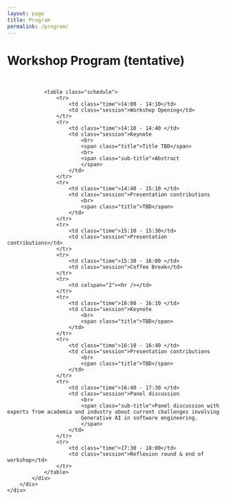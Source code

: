 ```yaml
---
layout: page
title: Program
permalink: /program/
---
```


<link rel="stylesheet" href="/css/schedule.css">

<div class="col-md-8 ml-auto mr-auto text-left">
    <div class="row">
        <div class="ml-auto mr-auto text-left">
            <div class="section section-team text-center">
                <div class="container">
                    <h1 class="title text-center">Workshop Program (tentative)</h1>
                    <br>
                </div>
                
                <table class="schedule">
                    <tr>
                        <td class="time">14:00 - 14:10</td>
                        <td class="session">Workshop Opening</td>
                    </tr>
                    <tr>
                        <td class="time">14:10 - 14:40 </td>
                        <td class="session">Keynote
                            <br>
                            <span class="title">Title TBD</span>
                            <br>
                            <span class="sub-title">Abstract
                            </span>
                        </td>
                    </tr>
                    <tr>
                        <td class="time">14:40 - 15:10 </td>
                        <td class="session">Presentation contributions
                            <br>
                            <span class="title">TBD</span>
                        </td>
                    </tr>
                    <tr>
                        <td class="time">15:10 - 15:30</td>
                        <td class="session">Presentation contributions</td>
                    </tr>
                    <tr>
                        <td class="time">15:30 - 16:00 </td>
                        <td class="session">Coffee Break</td>
                    </tr>
                    <tr>
                        <td colspan="2"><hr /></td>
                    </tr>
                    <tr>
                        <td class="time">16:00 - 16:10 </td>
                        <td class="session">Keynote
                            <br>
                            <span class="title">TBD</span>
                        </td>
                    </tr>
                    <tr>
                        <td class="time">16:10 - 16:40 </td>
                        <td class="session">Presentation contributions
                            <br>
                            <span class="title">TBD</span>
                        </td>
                    </tr>
                    <tr>
                        <td class="time">16:40 - 17:30 </td>
                        <td class="session">Panel discussion
                            <br>
                            <span class="sub-title">Panel discussion with experts from academia and industry about current challenges involving
                            Generative AI in software engineering.
                            </span>
                        </td>
                    </tr>
                    <tr>
                        <td class="time">17:30 - 18:00</td>
                        <td class="session">Reflexion round & end of workshop</td>
                    </tr>
                </table>
            </div>
        </div>
    </div>
</div>
